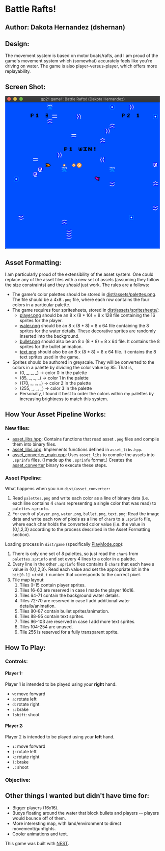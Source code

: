 # Battle Rafts!

## Author: Dakota Hernandez (dshernan)

## Design:

The movement system is based on motor boats/rafts, and I am proud of the
game's movement system which (somewhat) accurately feels like you're driving on
water. The game is also player-versus-player, which offers more replayability.

## Screen Shot:

![Screen Shot](screenshot.png)

## Asset Formatting:

I am particularly proud of the extensibility of the asset system. One could
replace any of the asset files with a new set of assets (assuming they follow
the size constraints) and they *should* just work. The rules are a follows:

- The game's color palettes should be stored in
[dist/assets/palettes.png](dist/assets/palettes.png). The file should be a 4x8
`.png` file, where each row contains the four colors in a particular palette.
- The game requires four spritesheets, stored in
[dist/assets/spritesheets/](dist/assets/spritesheets/):
    - [player.png](dist/assets/spritesheets/player.png) should be an
    8 x (8 * 16) = 8 x 128 file containing the 16 sprites for the player.
    - [water.png](dist/assets/spritesheets/water.png) should be an
    8 x (8 * 8) = 8 x 64 file containing the 8 sprites for the water details.
    These decorative sprites are randomly inserted into the background.
    - [bullet.png](dist/assets/spritesheets/bullet.png) should also be an
    8 x (8 * 8) = 8 x 64 file. It contains the 8 sprites for the bullet
    animation.
    - [text.png](dist/assets/spritesheets/text.png) should also be an
    8 x (8 * 8) = 8 x 64 file. It contains the 8 text sprites used in the game.
- Sprites should be authored in greyscale. They will be converted to the colors
in a palette by dividing the color value by 85. That is,
    - (0, _, _, _) -> color 0 in the palette
    - (85, _, _, _) -> color 1 in the palette
    - (170, _, _, _) -> color 2 in the palette
    - (255, _, _, _) -> color 3 in the palette
    - Personally, I found it best to order the colors within my palettes by
    increasing brightness to match this system.

## How Your Asset Pipeline Works:

### New files:
- [asset_libs.hpp](asset_libs.hpp): Contains functions that read asset `.png`
files and compile them into binary files.
- [asset_libs.cpp](asset_libs.cpp): Implements functions defined in
`asset_libs.hpp`.
- [asset_converter_main.cpp](asset_converter_main.cpp): Uses `asset_libs` to
compile the assets into `.sprinfo` files. (I made up the `.sprinfo` format.)
Creates the [asset_converter](dist/asset_converter) binary to execute these
steps.

### Asset Pipeline:

What happens when you run `dist/asset_converter:`

1. Read `palettes.png` and write each color as a line of binary data (i.e. each
line contains 4 `char`s representing a single color that was read) to
`palettes.sprinfo`.
2. For each of `player.png`, `water.png`, `bullet.png`, `text.png`: Read the
image data and write each row of pixels as a line of `char`s to a `.sprinfo`
file, where each char holds the converted color value (i.e. the value in
{0,1,2,3} according to the process described in the Asset Formatting section).

Loading process in `dist/game` (specifically [PlayMode.cpp](PlayMode.cpp)):

1. There is only one set of 8 palettes, so just read the `char`s from
`palettes.sprinfo` and set every 4 lines to a color in a palette.
2. Every line in the other `.sprinfo` files contains 8 `char`s that each have a
value in {0,1,2,3}. Read each value and set the appropriate bit in the
`bit[0-1] uint8_t` number that corresponds to the correct pixel.
3. Tile map layout:
   1. Tiles 0-15 contain player sprites.
   2. Tiles 16-63 are reserved in case I made the player 16x16.
   3. Tiles 64-71 contain the background water details.
   4. Tiles 72-70 are reserved in case I add additional water details/animation.
   5. Tiles 80-87 contain bullet sprites/animation.
   6. Tiles 88-95 contain text sprites.
   7. Tiles 96-103 are reserved in case I add more text sprites.
   8. Tiles 104-254 are unused.
   9. Tile 255 is reserved for a fully transparent sprite.

## How To Play:

### Controls:

#### Player 1:

Player 1 is intended to be played using your **right** hand. 

- `w`: move forward
- `a`: rotate left
- `d`: rotate right
- `s`: brake
- `lshift`: shoot

#### Player 2:

Player 2 is intended to be played using your **left** hand.

- `i`: move forward
- `j`: rotate left
- `k`: rotate right
- `l`: brake
- `.`: shoot

### Objective:

## Other things I wanted but didn't have time for:

- Bigger players (16x16).
- Buoys floating around the water that block bullets and players -- players
would bounce off of them.
- More interesting map, with land/environment to direct movement/gunfights.
- Cooler animations and text.

This game was built with [NEST](NEST.md).

